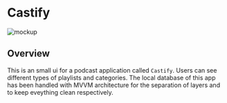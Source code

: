 # Castify

![mockup](assets/mockup.png)

## Overview 
This is an small ui for a podcast application called `Castify`. Users can see different types of playlists and categories. The local database of this app has been handled with MVVM architecture for the separation of layers and to keep eveything clean respectively. 

